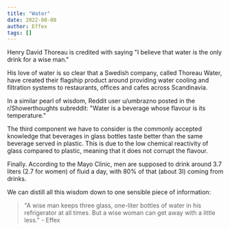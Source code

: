 ```yaml
---
title: "Water"
date: 2022-08-08
author: Effex
tags: []
---
```


Henry David Thoreau is credited with saying "I believe that water is the only drink for a wise man."

His love of water is so clear that a Swedish company, called Thoreau Water, have created their flagship product around providing water cooling and filtration systems to restaurants, offices and cafes across Scandinavia.

In a similar pearl of wisdom, Reddit user u/umbrazno posted in the r/Showerthoughts subreddit: "Water is a beverage whose flavour is its temperature."

The third component we have to consider is the commonly accepted knowledge that beverages in glass bottles taste better than the same beverage served in plastic. This is due to the low chemical reactivity of glass compared to plastic, meaning that it does not corrupt the flavour.

Finally. According to the Mayo Clinic, men are supposed to drink around 3.7 liters (2.7 for women) of fluid a day, with 80% of that (about 3l) coming from drinks.

We can distill all this wisdom down to one sensible piece of information:

> "A wise man keeps three glass, one-liter bottles of water in his refrigerator at all times. But a wise woman can get away with a little less." - Effex
